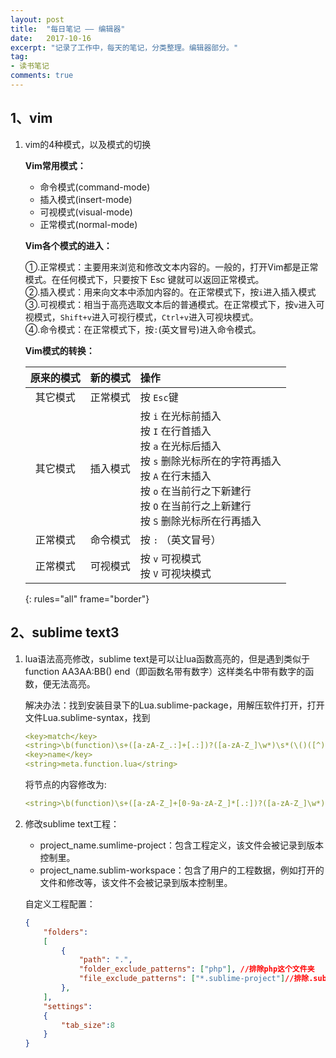 ```yaml
---
layout: post
title:  "每日笔记 —— 编辑器"
date:   2017-10-16
excerpt: "记录了工作中，每天的笔记，分类整理。编辑器部分。"
tag:
- 读书笔记
comments: true
---
```


## 1、vim

1. vim的4种模式，以及模式的切换

	**Vim常用模式：**
	
	- 命令模式(command-mode)
	- 插入模式(insert-mode)
	- 可视模式(visual-mode)
	- 正常模式(normal-mode) 

	**Vim各个模式的进入：**

	①.正常模式：主要用来浏览和修改文本内容的。一般的，打开Vim都是正常模式。在任何模式下，只要按下 Esc 键就可以返回正常模式。  
	②.插入模式：用来向文本中添加内容的。在正常模式下，按`i`进入插入模式  
	③.可视模式：相当于高亮选取文本后的普通模式。在正常模式下，按`v`进入可视模式，`Shift+v`进入可视行模式，`Ctrl+v`进入可视块模式。  
	④.命令模式：在正常模式下，按`:`(英文冒号)进入命令模式。

	**Vim模式的转换：**

	|原来的模式	| 新的模式	|操作			|
	|:-------:	|:---------:|:-------------	|
	|其它模式	|正常模式	|按 `Esc`键|
	|其它模式	|插入模式	|按 `i` 在光标前插入<br>按 `I` 在行首插入<br>按 `a` 在光标后插入<br>按 `s` 删除光标所在的字符再插入<br>按 `A` 在行末插入<br>按 `o` 在当前行之下新建行<br>按 `O` 在当前行之上新建行<br>按 `S` 删除光标所在行再插入|
	|正常模式	|命令模式	|按 `:` （英文冒号）|
	|正常模式	|可视模式	|按 `v` 可视模式<br> 按 `V` 可视块模式|
	{: rules="all" frame="border"}


## 2、sublime text3

1. lua语法高亮修改，sublime text是可以让lua函数高亮的，但是遇到类似于function AA3AA:BB() end（即函数名带有数字）这样类名中带有数字的函数，便无法高亮。

	解决办法：找到安装目录下的Lua.sublime-package，用解压软件打开，打开文件Lua.sublime-syntax，找到

	```yaml
	<key>match</key>
	<string>\b(function)\s+([a-zA-Z_.:]+[.:])?([a-zA-Z_]\w*)\s*(\()([^)]*)(\))</string>
	<key>name</key>
	<string>meta.function.lua</string>
	```
	将<string>节点的内容修改为:
	```yaml
	<string>\b(function)\s+([a-zA-Z_]+[0-9a-zA-Z_]*[.:])?([a-zA-Z_]\w*)\s*(\()([^)]*)(\))</string>
	```

2. 修改sublime text工程：

	- project_name.sumlime-project：包含工程定义，该文件会被记录到版本控制里。
	- project_name.sublim-workspace：包含了用户的工程数据，例如打开的文件和修改等，该文件不会被记录到版本控制里。

	自定义工程配置：
	~~~json
	{
		"folders":
		[
			{
				"path": ".",
				"folder_exclude_patterns": ["php"], //排除php这个文件夹
				"file_exclude_patterns": ["*.sublime-project"]//排除.sublime-project后缀的文件
			},
		],
		"settings":
		{
			"tab_size":8
		}
	}
	~~~